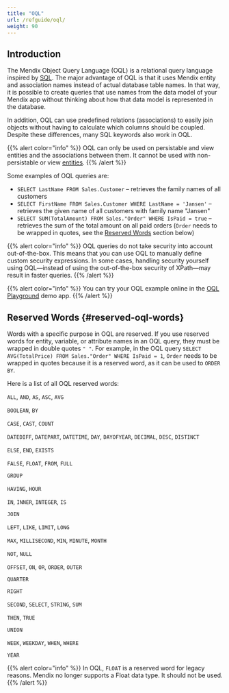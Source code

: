 ```yaml
---
title: "OQL"
url: /refguide/oql/
weight: 90
---
```


## Introduction

The Mendix Object Query Language (OQL) is a relational query language inspired by [SQL](https://en.wikipedia.org/wiki/Sql). The major advantage of OQL is that it uses Mendix entity and association names instead of actual database table names. In that way, it is possible to create queries that use names from the data model of your Mendix app without thinking about how that data model is represented in the database.

In addition, OQL can use predefined relations (associations) to easily join objects without having to calculate which columns should be coupled. Despite these differences, many SQL keywords also work in OQL.

{{% alert color="info" %}}
OQL can only be used on persistable and view entities and the associations between them. It cannot be used with non-persistable or view [entities](/refguide/entities/). 
{{% /alert %}}

Some examples of OQL queries are:

* `SELECT LastName FROM Sales.Customer` – retrieves the family names of all customers
* `SELECT FirstName FROM Sales.Customer WHERE LastName = 'Jansen'` – retrieves the given name of all customers with family name "Jansen"
* `SELECT SUM(TotalAmount) FROM Sales."Order" WHERE IsPaid = true` – retrieves the sum of the total amount on all paid orders (`Order` needs to be wrapped in quotes, see the [Reserved Words](#reserved-oql-words) section below)

{{% alert color="info" %}}
OQL queries do not take security into account out-of-the-box. This means that you can use OQL to manually define custom security expressions. In some cases, handling security yourself using OQL—instead of using the out-of-the-box security of XPath—may result in faster queries.
{{% /alert %}}

{{% alert color="info" %}}
You can try your OQL example online in the [OQL Playground](https://service.mendixcloud.com/p/OQL) demo app.
{{% /alert %}} 

## Reserved Words {#reserved-oql-words}

Words with a specific purpose in OQL are reserved. If you use reserved words for entity, variable, or attribute names in an OQL query, they must be wrapped in double quotes `" "`. For example, in the OQL query `SELECT AVG(TotalPrice) FROM Sales."Order" WHERE IsPaid = 1`, `Order` needs to be wrapped in quotes because it is a reserved word, as it can be used to `ORDER BY`.

Here is a list of all OQL reserved words:

`ALL`, `AND`, `AS`, `ASC`, `AVG`

`BOOLEAN`, `BY`

`CASE`, `CAST`, `COUNT`

`DATEDIFF`, `DATEPART`, `DATETIME`, `DAY`, `DAYOFYEAR`, `DECIMAL`, `DESC`, `DISTINCT`

`ELSE`, `END`, `EXISTS`

`FALSE`, `FLOAT`, `FROM`, `FULL`

`GROUP`

`HAVING`, `HOUR`

`IN`, `INNER`, `INTEGER`, `IS`

`JOIN`

`LEFT`, `LIKE`, `LIMIT`, `LONG`

`MAX`, `MILLISECOND`, `MIN`, `MINUTE`, `MONTH`

`NOT`, `NULL`

`OFFSET`, `ON`, `OR`, `ORDER`, `OUTER`

`QUARTER`

`RIGHT`

`SECOND`, `SELECT`, `STRING`, `SUM`

`THEN`, `TRUE`

`UNION`

`WEEK`, `WEEKDAY`, `WHEN`, `WHERE`

`YEAR`

{{% alert color="info" %}}
In OQL, `FLOAT` is a reserved word for legacy reasons. Mendix no longer supports a Float data type. It should not be used.
{{% /alert %}}
